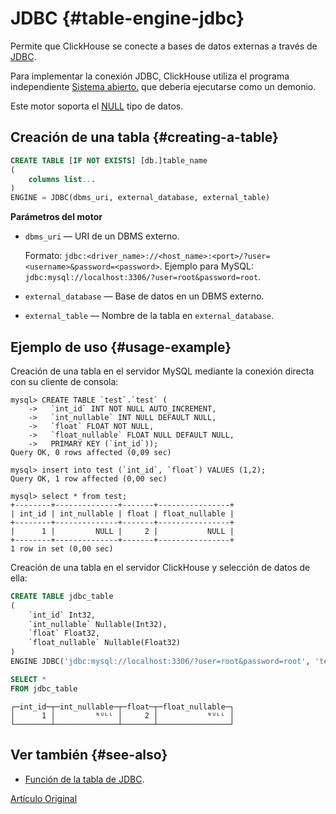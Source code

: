 # JDBC {#table-engine-jdbc}

Permite que ClickHouse se conecte a bases de datos externas a través de [JDBC](https://en.wikipedia.org/wiki/Java_Database_Connectivity).

Para implementar la conexión JDBC, ClickHouse utiliza el programa independiente [Sistema abierto.](https://github.com/alex-krash/clickhouse-jdbc-bridge) que debería ejecutarse como un demonio.

Este motor soporta el [NULL](../../data_types/nullable.md) tipo de datos.

## Creación de una tabla {#creating-a-table}

``` sql
CREATE TABLE [IF NOT EXISTS] [db.]table_name
(
    columns list...
)
ENGINE = JDBC(dbms_uri, external_database, external_table)
```

**Parámetros del motor**

-   `dbms_uri` — URI de un DBMS externo.

    Formato: `jdbc:<driver_name>://<host_name>:<port>/?user=<username>&password=<password>`.
    Ejemplo para MySQL: `jdbc:mysql://localhost:3306/?user=root&password=root`.

-   `external_database` — Base de datos en un DBMS externo.

-   `external_table` — Nombre de la tabla en `external_database`.

## Ejemplo de uso {#usage-example}

Creación de una tabla en el servidor MySQL mediante la conexión directa con su cliente de consola:

``` text
mysql> CREATE TABLE `test`.`test` (
    ->   `int_id` INT NOT NULL AUTO_INCREMENT,
    ->   `int_nullable` INT NULL DEFAULT NULL,
    ->   `float` FLOAT NOT NULL,
    ->   `float_nullable` FLOAT NULL DEFAULT NULL,
    ->   PRIMARY KEY (`int_id`));
Query OK, 0 rows affected (0,09 sec)

mysql> insert into test (`int_id`, `float`) VALUES (1,2);
Query OK, 1 row affected (0,00 sec)

mysql> select * from test;
+--------+--------------+-------+----------------+
| int_id | int_nullable | float | float_nullable |
+--------+--------------+-------+----------------+
|      1 |         NULL |     2 |           NULL |
+--------+--------------+-------+----------------+
1 row in set (0,00 sec)
```

Creación de una tabla en el servidor ClickHouse y selección de datos de ella:

``` sql
CREATE TABLE jdbc_table
(
    `int_id` Int32,
    `int_nullable` Nullable(Int32),
    `float` Float32,
    `float_nullable` Nullable(Float32)
)
ENGINE JDBC('jdbc:mysql://localhost:3306/?user=root&password=root', 'test', 'test')
```

``` sql
SELECT *
FROM jdbc_table
```

``` text
┌─int_id─┬─int_nullable─┬─float─┬─float_nullable─┐
│      1 │         ᴺᵁᴸᴸ │     2 │           ᴺᵁᴸᴸ │
└────────┴──────────────┴───────┴────────────────┘
```

## Ver también {#see-also}

-   [Función de la tabla de JDBC](../../query_language/table_functions/jdbc.md).

[Artículo Original](https://clickhouse.tech/docs/es/operations/table_engines/jdbc/) <!--hide-->
